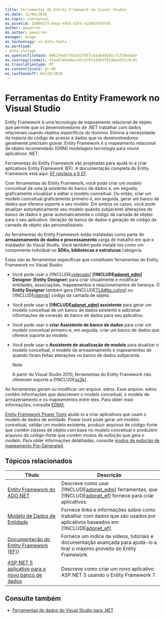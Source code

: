 ```yaml
---
title: Ferramentas do Entity Framework no Visual Studio
ms.date: 11/04/2016
ms.topic: conceptual
ms.assetid: 1b06b573-84aa-4458-b3f5-e238df47bf45
author: gewarren
ms.author: gewarren
manager: douge
ms.technology: vs-data-tools
ms.workload:
- data-storage
ms.openlocfilehash: 906176ebf782a537dffad1deddb41c71739e8a5e
ms.sourcegitcommit: 42ea834b446ac65c679fa1043f853bea5f1c9c95
ms.translationtype: MT
ms.contentlocale: pt-BR
ms.lasthandoff: 04/19/2018
---
```

# <a name="entity-framework-tools-in-visual-studio"></a>Ferramentas do Entity Framework no Visual Studio
Entity Framework é uma tecnologia de mapeamento relacional de objeto que permite que os desenvolvedores de .NET trabalhar com dados relacionais usando objetos específicos do domínio. Elimina a necessidade da maioria do código de acesso a dados que os desenvolvedores geralmente precisam gravar. Entity Framework é o mapeamento relacional de objeto recomendado (ORM) modelagem tecnologia para novos aplicativos .NET.

Ferramentas do Entity Framework são projetadas para ajudá-lo a criar aplicativos Entity Framework (EF). A documentação completa do Entity Framework está aqui: [EF núcleos e 6 EF](/ef/).

Com ferramentas do Entity Framework, você pode criar um *modelo conceitual* de uma já existente do banco de dados e, em seguida, graficamente visualizar e editar o modelo conceitual. Ou então, criar um modelo conceitual graficamente primeiro e, em seguida, gerar um banco de dados que oferece suporte a seu modelo. Em ambos os casos, você pode atualizar automaticamente seu modelo quando subjacente alterações do banco de dados e gerar automaticamente o código da camada de objeto para o seu aplicativo. Geração de banco de dados e geração de código da camada de objeto são personalizáveis.

As ferramentas do Entity Framework estão instaladas como parte do **armazenamento de dados e processamento** carga de trabalho em que o instalador do Visual Studio. Você também pode instalá-los como um componente indvidual no **SDKs, bibliotecas e estruturas** categoria.

Estas são as ferramentas específicas que constituem ferramentas do Entity Framework no Visual Studio:

-   Você pode usar o [!INCLUDE[vstecado](../data-tools/includes/vstecado_md.md)]  **[!INCLUDE[adonet_edm](../data-tools/includes/adonet_edm_md.md)] Designer** (**Entity Designer**) para criar visualmente e modificar entidades, associações, mapeamentos e relacionamentos de herança. O **Entity Designer** também gera [!INCLUDE[TLA#tla_cshrp](../data-tools/includes/tlasharptla_cshrp_md.md)] ou [!INCLUDE[vbprvb](../code-quality/includes/vbprvb_md.md)] código da camada de objeto.

-   Você pode usar o  **[!INCLUDE[adonet_edm](../data-tools/includes/adonet_edm_md.md)] assistente** para gerar um modelo conceitual de um banco de dados existente e adicionar informações de conexão de banco de dados para seu aplicativo.

-   Você pode usar o **criar Assistente de banco de dados** para criar um modelo conceitual primeiro e, em seguida, criar um banco de dados que oferece suporte ao modelo.

-   Você pode usar o **Assistente de atualização de modelo** para atualizar o modelo conceitual, o modelo de armazenamento e mapeamentos de quando foram feitas alterações no banco de dados subjacente.

    > [!NOTE]
    >  A partir do Visual Studio 2010, ferramentas do Entity Framework não oferecem suporte a [!INCLUDE[ss2k](../data-tools/includes/ss2k_md.md)].

As ferramentas geram ou modificar um arquivo. edmx. Esse arquivo. edmx contém informações que descrevem o modelo conceitual, o modelo de armazenamento e os mapeamentos entre eles. Para obter mais informações, consulte [EDMX](https://msdn.microsoft.com/data/jj650889.aspx).

[Entity Framework Power Tools](https://marketplace.visualstudio.com/items?itemName=EntityFrameworkTeam.EntityFrameworkPowerToolsBeta4) ajudá-lo a criar aplicativos que usam o modelo de dados de entidade. Power tools pode gerar um modelo conceitual, validar um modelo existente, produzir arquivos de código-fonte que contêm classes de objeto com base no modelo conceitual e produzem arquivos de código-fonte que contêm modos de exibição que gera o modelo. Para obter informações detalhadas, consulte [modos de exibição de mapeamento Pre-Generated](https://msdn.microsoft.com/data/dn469601.aspx).

## <a name="related-topics"></a>Tópicos relacionados

|Título|Descrição|
|-----------|-----------------|
|[Entity Framework do ADO.NET](/dotnet/framework/data/adonet/ef/index)|Descreve como usar [!INCLUDE[adonet_edm](../data-tools/includes/adonet_edm_md.md)] ferramentas, que [!INCLUDE[adonet_ef](../data-tools/includes/adonet_ef_md.md)] fornece para criar aplicativos.|
|[Modelo de Dados de Entidade](/dotnet/framework/data/adonet/entity-data-model)|Fornece links e informações sobre como trabalhar com dados que são usados por aplicativos baseados em [!INCLUDE[adonet_ef](../data-tools/includes/adonet_ef_md.md)].|
|[Documentação do Entity Framework (EF))](https://msdn.microsoft.com/library/ee712907(v=vs.113).aspx)|Fornece um índice de vídeos, tutoriais e documentação avançada para ajudá-lo a tirar o máximo proveito do Entity Framework.|
|[ASP.NET 5 aplicativo para o novo banco de dados](https://docs.efproject.net/en/latest/platforms/aspnetcore/new-db.html)|Descreve como criar um novo aplicativo ASP.NET 5 usando o Entity Framework 7.|

## <a name="see-also"></a>Consulte também

- [Ferramentas de dados do Visual Studio para .NET](../data-tools/visual-studio-data-tools-for-dotnet.md)